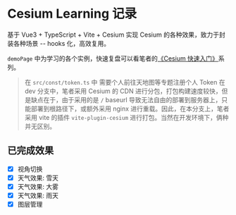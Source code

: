 # Cesium Learning 记录

基于 Vue3 + TypeScript + Vite + Cesium 实现 Cesium 的各种效果，致力于封装各种场景 -- hooks 化，高效复用。

`demoPage` 中为学习的各个实例，快速复盘可以看笔者的[《Cesium 快速入门》](https://rayadaschn.github.io/front-end-life/Framework/Cesium/Cesium01.html)系列。

> 在 `src/const/token.ts` 中 需要个人前往天地图等专题注册个人 Token
> 在 dev 分支中，笔者采用 Cesium 的 CDN 进行分包，打包构建速度较快，但是缺点在于，由于采用的是 `/` baseurl 导致无法自由的部署到服务器上，只能部署到根路径下，或额外采用 nginx 进行重载。因此，在本分支上，笔者采用 vite 的插件 `vite-plugin-cesium` 进行打包。当然在开发环境下，俩种并无区别。

## 已完成效果

- [x] 视角切换
- [x] 天气效果: 雪天
- [x] 天气效果: 大雾
- [x] 天气效果: 雨天
- [x] 图层管理
